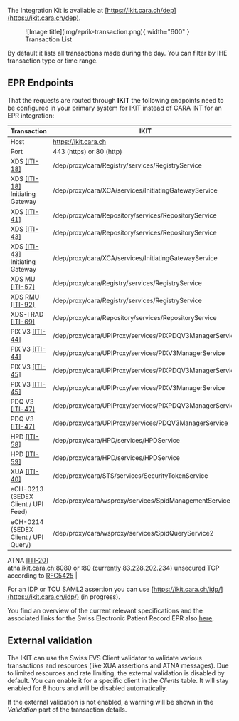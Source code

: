 The Integration Kit is available at [https://ikit.cara.ch/dep](https://ikit.cara.ch/dep).

<figure markdown>
  ![Image title](img/eprik-transaction.png){ width="600" }
  <figcaption>Transaction List</figcaption>
</figure>
By default it lists all transactions made during the day. You can filter by IHE transaction type or time range.

## EPR Endpoints

That the requests are routed through **IKIT** the following endpoints need to be configured in your primary system
for IKIT instead of CARA INT for an EPR integration:

| Transaction             | IKIT                                        |
|----------------------------------------------------------------------------------------------------------------------------------------------------------------------------------------------------------------------------------------------------------------------|-----------------------------------------------------------------------------------------------------------------------------|
| Host                    | https://ikit.cara.ch                                |
| Port                    | 443 (https) or 80 (http)                     |
| XDS [[ITI-18]](https://profiles.ihe.net/ITI/TF/Volume2/ITI-18.html)                                    | /dep/proxy/cara/Registry/services/RegistryService          |
| XDS [[ITI-18]](https://profiles.ihe.net/ITI/TF/Volume2/ITI-18.html) Initiating Gateway                 | /dep/proxy/cara/XCA/services/InitiatingGatewayService      |
| XDS [[ITI-41]](https://profiles.ihe.net/ITI/TF/Volume2/ITI-41.html)                                    | /dep/proxy/cara/Repository/services/RepositoryService      |
| XDS [[ITI-43]](https://profiles.ihe.net/ITI/TF/Volume2/ITI-43.html)                                    | /dep/proxy/cara/Repository/services/RepositoryService      |
| XDS [[ITI-43]](https://profiles.ihe.net/ITI/TF/Volume2/ITI-43.html) Initiating Gateway                 | /dep/proxy/cara/XCA/services/InitiatingGatewayService           |
| XDS MU [[ITI-57]](https://profiles.ihe.net/ITI/TF/Volume2/ITI-57.html)                                 | /dep/proxy/cara/Registry/services/RegistryService          |
| XDS RMU [[ITI-92]](https://profiles.ihe.net/ITI/TF/Volume2/ITI-92.html)                                | /dep/proxy/cara/Registry/services/RegistryService          |
| XDS-I RAD [[ITI-69]](https://www.ihe.net/uploadedFiles/Documents/Radiology/IHE_RAD_TF_Vol2.pdf)        | /dep/proxy/cara/Repository/services/RepositoryService      |
| PIX V3 [[ITI-44]](https://profiles.ihe.net/ITI/TF/Volume2/ITI-44.html)                                 | /dep/proxy/cara/UPIProxy/services/PIXPDQV3ManagerService   |
| PIX V3 [[ITI-44]](https://profiles.ihe.net/ITI/TF/Volume2/ITI-44.html)                                 | /dep/proxy/cara/UPIProxy/services/PIXV3ManagerService      |
| PIX V3 [[ITI-45]](https://profiles.ihe.net/ITI/TF/Volume2/ITI-45.html)                                 | /dep/proxy/cara/UPIProxy/services/PIXPDQV3ManagerService   |
| PIX V3 [[ITI-45]](https://profiles.ihe.net/ITI/TF/Volume2/ITI-45.html)                                 | /dep/proxy/cara/UPIProxy/services/PIXV3ManagerService      |
| PDQ V3 [[ITI-47]](https://profiles.ihe.net/ITI/TF/Volume2/ITI-47.html)                                 | /dep/proxy/cara/UPIProxy/services/PIXPDQV3ManagerService   |
| PDQ V3 [[ITI-47]](https://profiles.ihe.net/ITI/TF/Volume2/ITI-47.html)                                 | /dep/proxy/cara/UPIProxy/services/PDQV3ManagerService      |
| HPD [[ITI-58]](https://profiles.ihe.net/ITI/TF/Volume2/ITI-58.html)                                    | /dep/proxy/cara/HPD/services/HPDService                    |
| HPD [[ITI-59]](https://profiles.ihe.net/ITI/TF/Volume2/ITI-598.html)                                   | /dep/proxy/cara/HPD/services/HPDService                    |
| XUA [[ITI-40]](https://www.bag.admin.ch/dam/bag/de/dokumente/nat-gesundheitsstrategien/strategie-ehealth/gesetzgebung-elektronisches-patientendossier/gesetze/anhang_5_ergaenzung_1_epdv_edi_ausgabe_4.pdf.download.pdf/EPDV-EDI_Anhang_5_E1_DE_Ausgabe_4.pdf)       | /dep/proxy/cara/STS/services/SecurityTokenService          |
| eCH-0213 (SEDEX Client / UPI Feed)       | /dep/proxy/cara/wsproxy/services/SpidManagementService         |
| eCH-0214 (SEDEX Client / UPI Query)      | /dep/proxy/cara/wsproxy/services/SpidQueryService2          |



ATNA [[ITI-20]](https://profiles.ihe.net/ITI/TF/Volume2/ITI-20.html) <br/> atna.ikit.cara.ch:8080 or :80 (currently 83.228.202.234) unsecured TCP according to [RFC5425](https://www.rfc-editor.org/rfc/rfc5425) |

For an IDP or TCU SAML2 assertion you can use [https://ikit.cara.ch/idp/](https://ikit.cara.ch/idp/) (in progress).

You find an overview of the current relevant specifications and the associated links for the Swiss Electronic Patient
Record EPR
also [here](https://www.e-health-suisse.ch/en/technik-semantik/epr-projectathon/epr-programming-aids/relevant-specifications.html).


## External validation

The IKIT can use the Swiss EVS Client validator to validate various transactions and resources (like XUA assertions 
and ATNA messages). Due to limited resources and rate limiting, the external validation is disabled by default. You 
can enable it for a specific client in the _Clients_ table. It will stay enabled for 8 hours and will be disabled 
automatically.

If the external validation is not enabled, a warning will be shown in the _Validation_ part of the transaction details.